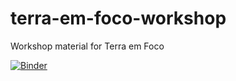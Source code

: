# terra-em-foco-workshop

Workshop material for Terra em Foco

[![Binder](https://mybinder.org/badge_logo.svg)](https://mybinder.org/v2/gh/developmentseed/terra-em-foco-workshop/main)
